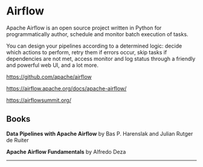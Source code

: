 # Airflow


Apache Airflow is an open source project written in Python for programmatically author, schedule and monitor batch execution of tasks.

You can design your pipelines according to a determined logic: decide which actions to perform, retry them if errors occur, skip tasks if dependencies are not met, access monitor and log status through a friendly and powerful web UI, and a lot more.

https://github.com/apache/airflow

https://airflow.apache.org/docs/apache-airflow/


https://airflowsummit.org/




## Books

**Data Pipelines with Apache Airflow** by Bas P. Harenslak and Julian Rutger de Ruiter

**Apache Airflow Fundamentals** by Alfredo Deza


---------
